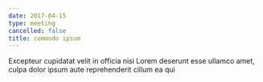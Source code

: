 ```yaml
---
date: 2017-04-15
type: meeting
cancelled: false
title: commodo ipsum
---
```

Excepteur cupidatat velit in officia nisi Lorem deserunt esse ullamco amet, culpa dolor ipsum aute reprehenderit cillum ea qui